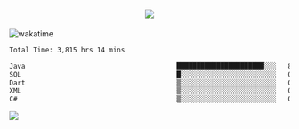 <h1 align="center">
  <img src="https://readme-typing-svg.herokuapp.com/?font=Righteous&size=35&center=true&vCenter=true&width=500&height=70&duration=4000&lines=Hi!+%F0%9F%91%8B+I%27m+Ali%20Osman!;" />
</h1>


![wakatime](https://wakatime.com/share/@aliosmanoktar/3a8ffe71-6da4-4964-913b-2f09afbe53bf.svg?cache=none)
<!--START_SECTION:waka-->

```txt
Total Time: 3,815 hrs 14 mins

Java                                      ██████████████████████░░░   87.83 %
SQL                                       █░░░░░░░░░░░░░░░░░░░░░░░░   04.62 %
Dart                                      ▒░░░░░░░░░░░░░░░░░░░░░░░░   01.82 %
XML                                       ▒░░░░░░░░░░░░░░░░░░░░░░░░   01.36 %
C#                                        ▒░░░░░░░░░░░░░░░░░░░░░░░░   00.89 %
```

<!--END_SECTION:waka-->

<img src="https://profile-counter.glitch.me/aliosmanoktar/count.svg" />

